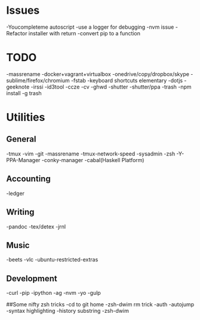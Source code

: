 # Issues
-Youcompleteme autoscript
-use a logger for debugging
-nvm issue
-Refactor installer with return
-convert pip to a function

# TODO
-massrename
-docker+vagrant+virtualbox
-onedrive/copy/dropbox/skype
-sublime/firefox/chromium
-fstab
-keyboard shortcuts elementary
-dotjs
-geeknote
-irssi
-id3tool
-ccze
-cv
-ghwd
-shutter
    -shutter/ppa
-trash
    -npm install -g trash

# Utilities
## General
-tmux
-vim
-git
    -massrename
    -tmux-network-speed
    -sysadmin
-zsh
-Y-PPA-Manager
-conky-manager
-cabal(Haskell Platform)

## Accounting
-ledger

## Writing
-pandoc
-tex/detex
-jrnl

## Music
-beets
-vlc
-ubuntu-restricted-extras

## Development
-curl
-pip
    -ipython
-ag
-nvm
    -yo
    -gulp

##Some nifty zsh tricks
-cd to git home
-zsh-dwim rm trick
-auth
-autojump
-syntax highlighting
-history substring
-zsh-dwim
